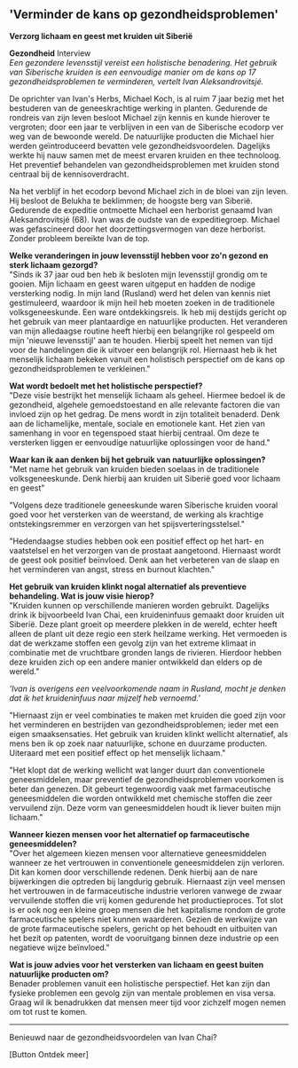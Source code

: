 ## 'Verminder de kans op gezondheidsproblemen'

**Verzorg lichaam en geest met kruiden uit Siberië**

**Gezondheid** Interview <br>
__Een gezondere levensstijl vereist een holistische benadering. Het gebruik van Siberische kruiden is een eenvoudige manier om de kans op 17 gezondheidsproblemen te verminderen_, vertelt Ivan Aleksandrovitsjé._

De oprichter van Ivan's Herbs, Michael Koch, is al ruim 7 jaar bezig met het bestuderen van de geneeskrachtige werking in planten. Gedurende de rondreis van zijn leven besloot Michael zijn kennis en kunde hierover te vergroten; door een jaar te verblijven in een van de Siberische ecodorp ver weg van de bewoonde wereld. De natuurlijke producten die Michael hier werden geïntroduceerd bevatten vele gezondheidsvoordelen. Dagelijks werkte hij nauw samen met de meest ervaren kruiden en thee technoloog. Het preventief behandelen van gezondheidsproblemen met kruiden stond centraal bij de kennisoverdracht. 

Na het verblijf in het ecodorp bevond Michael zich in de bloei van zijn leven. Hij besloot  de Belukha te beklimmen; de hoogste berg van Siberië. Gedurende de expeditie ontmoette Michael een herborist genaamd Ivan Aleksandrovitsjé (68). Ivan was de oudste van de expeditiegroep. Michael was gefascineerd door het doorzettingsvermogen van deze herborist. Zonder probleem bereikte Ivan de top. 

**Welke veranderingen in jouw levensstijl hebben voor zo'n gezond en sterk lichaam gezorgd?** <br>
"Sinds ik 37 jaar oud ben heb ik besloten mijn levensstijl grondig om te gooien. Mijn lichaam en geest waren uitgeput en hadden de nodige versterking nodig. In mijn land (Rusland) werd het delen van kennis niet gestimuleerd, waardoor ik mijn heil heb moeten zoeken in de traditionele volksgeneeskunde. Een ware ontdekkingsreis. Ik heb mij destijds gericht op het gebruik van meer plantaardige en natuurlijke producten. Het veranderen van mijn alledaagse routine heeft hierbij een belangrijke rol gespeeld om mijn 'nieuwe levensstijl' aan te houden. Hierbij speelt het nemen van tijd voor de handelingen die ik uitvoer een belangrijk rol. Hiernaast heb ik het menselijk lichaam bekeken vanuit een holistisch perspectief om de kans op gezondheidsproblemen te verkleinen."

**Wat wordt bedoelt met het holistische perspectief?** <br> 
"Deze visie bestrijkt het menselijk lichaam als geheel. Hiermee bedoel ik de gezondheid, algehele gemoedstoestand en alle relevante factoren die van invloed zijn op het gedrag. De mens wordt in zijn totaliteit benaderd. Denk aan de lichamelijke, mentale, sociale en emotionele kant. Het zien van samenhang in voor en tegenspoed staat hierbij centraal. Om deze te versterken liggen er eenvoudige natuurlijke oplossingen voor de hand."

**Waar kan ik aan denken bij het gebruik van natuurlijke oplossingen?** <br>
"Met name het gebruik van kruiden bieden soelaas in de traditionele volksgeneeskunde. Denk hierbij aan kruiden uit Siberië goed voor lichaam en geest"

"Volgens deze traditionele geneeskunde waren Siberische kruiden vooral goed voor het versterken van de weerstand, de werking als krachtige ontstekingsremmer en verzorgen van het spijsverteringsstelsel."

"Hedendaagse studies hebben ook een positief effect op het hart- en vaatstelsel en het verzorgen van de prostaat aangetoond. Hiernaast wordt de geest ook positief beïnvloed. Denk aan het verbeteren van de slaap en het verminderen van angst, stress en burnout klachten."

**Het gebruik van kruiden klinkt nogal alternatief als preventieve behandeling. Wat is jouw visie hierop?**<br> 
"Kruiden kunnen op verschillende manieren worden gebruikt. Dagelijks drink ik bijvoorbeeld Ivan Chai, een kruideninfuus gemaakt door kruiden uit Siberië. Deze plant groeit op meerdere plekken in de wereld, echter heeft alleen de plant uit deze regio een sterk heilzame werking. Het vermoeden is dat de werkzame stoffen een gevolg zijn van het extreme klimaat in combinatie met de vruchtbare gronden langs de rivieren. Hierdoor hebben deze kruiden zich op een andere manier ontwikkeld dan elders op de wereld."

_'Ivan is overigens een veelvoorkomende naam in Rusland, mocht je denken dat ik het kruideninfuus naar mijzelf heb vernoemd.'_ 

"Hiernaast zijn er veel combinaties te maken met kruiden die goed zijn voor het verminderen en bestrijden van gezondheidsproblemen; ieder met een eigen smaaksensaties. Het gebruik van kruiden klinkt wellicht alternatief, als mens ben ik op zoek naar natuurlijke, schone en duurzame producten. Uiteraard met een positief effect op het menselijk lichaam."

"Het klopt dat de werking wellicht wat langer duurt dan conventionele geneesmiddelen, maar preventief de gezondheidsproblemen voorkomen is beter dan genezen. Dit gebeurt tegenwoordig vaak met farmaceutische geneesmiddelen die worden ontwikkeld met chemische stoffen die zeer vervuilend zijn. Deze vorm van geneesmiddelen houdt ik liever buiten mijn lichaam."

**Wanneer kiezen mensen voor het alternatief op farmaceutische geneesmiddelen?** <br>
"Over het algemeen kiezen mensen voor alternatieve geneesmiddelen wanneer ze het vertrouwen in conventionele geneesmiddelen zijn verloren. Dit kan komen door verschillende redenen. Denk hierbij aan de nare bijwerkingen die optreden bij langdurig gebruik. Hiernaast zijn veel mensen het vertrouwen in de farmaceutische industrie verloren vanwege de zwaar vervuilende stoffen die vrij komen gedurende het productieproces. Tot slot is er ook nog een kleine groep mensen die het kapitalisme rondom de grote farmaceutische spelers niet kunnen waarderen. Gezien de werkwijze van de grote farmaceutische spelers, gericht op het behoudt en uitbuiten van het bezit op patenten, wordt de vooruitgang binnen deze industrie op een negatieve wijze beïnvloed."

**Wat is jouw advies voor het versterken van lichaam en geest buiten natuurlijke producten om?** <br>
Benader problemen vanuit een holistische perspectief. Het kan zijn dan fysieke problemen een gevolg zijn van mentale problemen en visa versa. Graag wil ik benadrukken dat mensen meer tijd voor zichzelf mogen nemen om tot rust te komen. 

--------------------

Benieuwd naar de gezondheidsvoordelen van Ivan Chai?

[Button Ontdek meer] 









